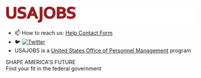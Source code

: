 [![USAJOBS](images/usajobs-logo.svg)](https://www.usajobs.gov)


- 📫 How to reach us: [Help Contact Form](https://www.usajobs.gov/Help/faq/suggestion/)
- 🐦 [![Twitter](https://img.shields.io/twitter/follow/usajobs?label=Follow%20%40usajobs&style=social)](https://twitter.com/usajobs)
- USAJOBS is a [United States Office of Personnel Management](httpd://github.com/us-opm) program

SHAPE AMERICA'S FUTURE  
Find your fit in the federal government

